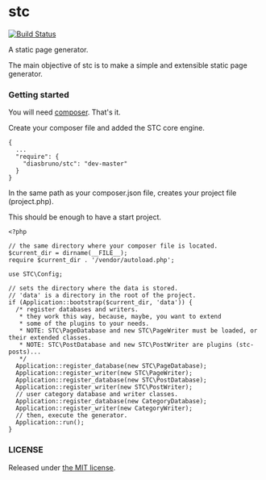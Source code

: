 # stc

[![Build Status](https://travis-ci.org/diasbruno/stc.svg?branch=master)](https://travis-ci.org/diasbruno/stc)

A static page generator.

The main objective of stc is to make a simple and extensible static page generator.

### Getting started

You will need [composer](http://getcomponser.org). That's it.

Create your composer file and added the STC core engine.

```
{
  ...
  "require": {
    "diasbruno/stc": "dev-master"
  }
}
```

In the same path as your composer.json file, creates your project file (project.php).

This should be enough to have a start project.

```
<?php

// the same directory where your composer file is located.
$current_dir = dirname(__FILE__);
require $current_dir . '/vendor/autoload.php';

use STC\Config;

// sets the directory where the data is stored.
// 'data' is a directory in the root of the project.
if (Application::bootstrap($current_dir, 'data')) {
  /* register databases and writers.
   * they work this way, because, maybe, you want to extend
   * some of the plugins to your needs.
   * NOTE: STC\PageDatabase and new STC\PageWriter must be loaded, or their extended classes.
   * NOTE: STC\PostDatabase and new STC\PostWriter are plugins (stc-posts)...
   */
  Application::register_database(new STC\PageDatabase);
  Application::register_writer(new STC\PageWriter);
  Application::register_database(new STC\PostDatabase);
  Application::register_writer(new STC\PostWriter);
  // user category database and writer classes.
  Application::register_database(new CategoryDatabase);
  Application::register_writer(new CategoryWriter);
  // then, execute the generator.
  Application::run();
}
```

### LICENSE

Released under [the MIT license](LICENSE).
